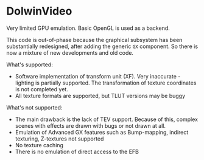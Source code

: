 # DolwinVideo

Very limited GPU emulation. Basic OpenGL is used as a backend.

This code is out-of-phase because the graphical subsystem has been substantially redesigned, after adding the generic `GX` component. So there is now a mixture of new developments and old code.

What's supported:
- Software implementation of transform unit (XF). Very inaccurate - lighting is partially supported. The transformation of texture coordinates is not completed yet.
- All texture formats are supported, but TLUT versions may be buggy

What's not supported:
- The main drawback is the lack of TEV support. Because of this, complex scenes with effects are drawn with bugs or not drawn at all.
- Emulation of Advanced GX features such as Bump-mapping, indirect texturing, Z-textures not supported
- No texture caching
- There is no emulation of direct access to the EFB
